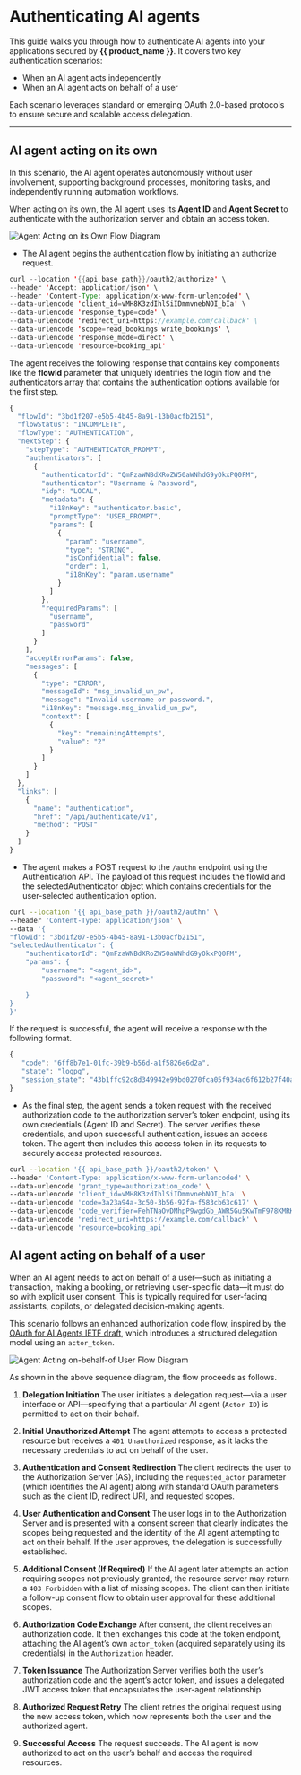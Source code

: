 <!-- vale off -->
# Authenticating AI agents
<!-- vale on -->

This guide walks you through how to authenticate AI agents into your applications secured by **{{ product_name }}**. It covers two key authentication scenarios:

* When an AI agent acts independently
* When an AI agent acts on behalf of a user

<!-- vale off -->
Each scenario leverages standard or emerging OAuth 2.0-based protocols to ensure secure and scalable access delegation.
<!-- vale on -->

---

<!-- vale off -->
## AI agent acting on its own
<!-- vale on -->

In this scenario, the AI agent operates autonomously without user involvement, supporting background processes, monitoring tasks, and independently running automation workflows.

When acting on its own, the AI agent uses its **Agent ID** and **Agent Secret** to authenticate with the authorization server and obtain an access token.

![Agent Acting on its Own Flow Diagram](../../../assets/img/guides/agentic-ai/ai-agent-identity-token-flow.png)

* The AI agent begins the authentication flow by initiating an authorize request.

```java
curl --location '{{api_base_path}}/oauth2/authorize' \
--header 'Accept: application/json' \
--header 'Content-Type: application/x-www-form-urlencoded' \
--data-urlencode 'client_id=vMH8K3zdIhlSiIDmmvnebNOI_bIa' \
--data-urlencode 'response_type=code' \
--data-urlencode 'redirect_uri=https://example.com/callback' \
--data-urlencode 'scope=read_bookings write_bookings' \
--data-urlencode 'response_mode=direct' \
--data-urlencode 'resource=booking_api'
```

The agent receives the following response that contains key components like the **flowId** parameter that uniquely identifies the login flow and the authenticators array that contains the authentication options available for the first step.

```js
{
  "flowId": "3bd1f207-e5b5-4b45-8a91-13b0acfb2151",
  "flowStatus": "INCOMPLETE",
  "flowType": "AUTHENTICATION",
  "nextStep": {
    "stepType": "AUTHENTICATOR_PROMPT",
    "authenticators": [
      {
        "authenticatorId": "QmFzaWNBdXRoZW50aWNhdG9yOkxPQ0FM",
        "authenticator": "Username & Password",
        "idp": "LOCAL",
        "metadata": {
          "i18nKey": "authenticator.basic",
          "promptType": "USER_PROMPT",
          "params": [
            {
              "param": "username",
              "type": "STRING",
              "isConfidential": false,
              "order": 1,
              "i18nKey": "param.username"
            }
          ]
        },
        "requiredParams": [
          "username",
          "password"
        ]
      }
    ],
    "acceptErrorParams": false,
    "messages": [
      {
        "type": "ERROR",
        "messageId": "msg_invalid_un_pw",
        "message": "Invalid username or password.",
        "i18nKey": "message.msg_invalid_un_pw",
        "context": [
          {
            "key": "remainingAttempts",
            "value": "2"
          }
        ]
      }
    ]
  },
  "links": [
    {
      "name": "authentication",
      "href": "/api/authenticate/v1",
      "method": "POST"
    }
  ]
}
```

* The agent makes a POST request to the `/authn` endpoint using the Authentication API. The payload of this request includes the flowId and the selectedAuthenticator object which contains credentials for the user-selected authentication option.

```bash
curl --location '{{ api_base_path }}/oauth2/authn' \
--header 'Content-Type: application/json' \
--data '{
"flowId": "3bd1f207-e5b5-4b45-8a91-13b0acfb2151",
"selectedAuthenticator": {
    "authenticatorId": "QmFzaWNBdXRoZW50aWNhdG9yOkxPQ0FM",
    "params": {
        "username": "<agent_id>",
        "password": "<agent_secret>"

    }
}
}'
```

If the request is successful, the agent will receive a response with the following format.

```js
{
   "code": "6ff8b7e1-01fc-39b9-b56d-a1f5826e6d2a",
   "state": "logpg",
   "session_state": "43b1ffc92c8d349942e99bd0270fca05f934ad6f612b27f40a5fa60b96bd0iD4RK8Etr4XruxnYMEvcKQ"
}
```

* As the final step, the agent sends a token request with the received authorization code to the authorization server’s token endpoint, using its own credentials (Agent ID and Secret). The server verifies these credentials, and upon successful authentication, issues an access token. The agent then includes this access token in its requests to securely access protected resources.

```bash
curl --location '{{ api_base_path }}/oauth2/token' \
--header 'Content-Type: application/x-www-form-urlencoded' \
--data-urlencode 'grant_type=authorization_code' \
--data-urlencode 'client_id=vMH8K3zdIhlSiIDmmvnebNOI_bIa' \
--data-urlencode 'code=3a23a94a-3c50-3b56-92fa-f583cb63c617' \
--data-urlencode 'code_verifier=FehTNaOvDMhpP9wgdGb_AWR5Gu5KwTmF978KMRKbtgM' \
--data-urlencode 'redirect_uri=https://example.com/callback' \
--data-urlencode 'resource=booking_api'
```

## AI agent acting on behalf of a user

When an AI agent needs to act on behalf of a user—such as initiating a transaction, making a booking, or retrieving user-specific data—it must do so with explicit user consent. This is typically required for user-facing assistants, copilots, or delegated decision-making agents.

This scenario follows an enhanced authorization code flow, inspired by the [OAuth for AI Agents IETF draft](https://datatracker.ietf.org/doc/draft-oauth-ai-agents-on-behalf-of-user/), which introduces a structured delegation model using an `actor_token`.

![Agent Acting on-behalf-of User Flow Diagram](../../../assets/img/guides/agentic-ai/ai-agent-on-behalf-flow.png)

As shown in the above sequence diagram, the flow proceeds as follows.

1. **Delegation Initiation**
   The user initiates a delegation request—via a user interface or API—specifying that a particular AI agent (`Actor ID`) is permitted to act on their behalf.

2. **Initial Unauthorized Attempt**
   The agent attempts to access a protected resource but receives a `401 Unauthorized` response, as it lacks the necessary credentials to act on behalf of the user.

3. **Authentication and Consent Redirection**
   The client redirects the user to the Authorization Server (AS), including the `requested_actor` parameter (which identifies the AI agent) along with standard OAuth parameters such as the client ID, redirect URI, and requested scopes.

4. **User Authentication and Consent**
   The user logs in to the Authorization Server and is presented with a consent screen that clearly indicates the scopes being requested and the identity of the AI agent attempting to act on their behalf. If the user approves, the delegation is successfully established.

5. **Additional Consent (If Required)**
   If the AI agent later attempts an action requiring scopes not previously granted, the resource server may return a `403 Forbidden` with a list of missing scopes. The client can then initiate a follow-up consent flow to obtain user approval for these additional scopes.

6. **Authorization Code Exchange**
   After consent, the client receives an authorization code. It then exchanges this code at the token endpoint, attaching the AI agent’s own `actor_token` (acquired separately using its credentials) in the `Authorization` header.

7. **Token Issuance**
   The Authorization Server verifies both the user’s authorization code and the agent’s actor token, and issues a delegated JWT access token that encapsulates the user-agent relationship.

8. **Authorized Request Retry**
   The client retries the original request using the new access token, which now represents both the user and the authorized agent.

9. **Successful Access**
   The request succeeds. The AI agent is now authorized to act on the user’s behalf and access the required resources.
